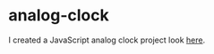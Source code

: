 # analog-clock
I created a JavaScript analog clock project look [here](https://kristinana97.github.io/analog-clock/).
